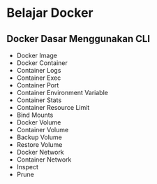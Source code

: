# Belajar Docker 

## Docker Dasar Menggunakan CLI
- Docker Image
- Docker Container
- Container Logs
- Container Exec
- Container Port
- Container Environment Variable
- Container Stats
- Container Resource Limit
- Bind Mounts
- Docker Volume
- Container Volume
- Backup Volume
- Restore Volume
- Docker Network
- Container Network
- Inspect
- Prune
